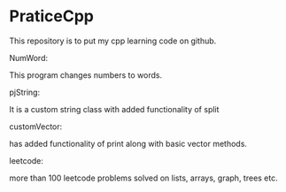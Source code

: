 # PraticeCpp
This repository is to put my cpp learning code on github.

NumWord:

   This program changes numbers to words.
   
pjString:

   It is a custom string class with added functionality of split
   
customVector:

   has added functionality of print along with basic vector methods.
   
leetcode:

   more than 100 leetcode problems solved on lists, arrays, graph, trees etc.
